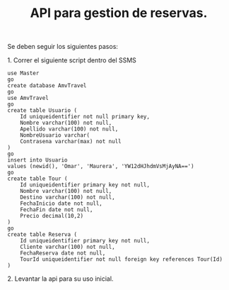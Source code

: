 <h1 align="center"> API para gestion de reservas. </h1>
<br/>
<p align="left">Se deben seguir los siguientes pasos:</p>

<p align="left">1. Correr el siguiente script dentro del SSMS</p>
   
    use Master
    go
    create database AmvTravel
    go
    use AmvTravel
    go
    create table Usuario (
        Id uniqueidentifier not null primary key,
        Nombre varchar(100) not null,
        Apellido varchar(100) not null,
        NombreUsuario varchar(
        Contrasena varchar(max) not null
    )
    go
    insert into Usuario
    values (newid(), 'Omar', 'Maurera', 'YW12dHJhdmVsMjAyNA==')
    go
    create table Tour (
        Id uniqueidentifier primary key not null,
        Nombre varchar(100) not null,
        Destino varchar(100) not null,
        FechaInicio date not null,
        FechaFin date not null,
        Precio decimal(10,2)
    )
    go
    create table Reserva (
        Id uniqueidentifier primary key not null,
        Cliente varchar(100) not null,
        FechaReserva date not null,
        TourId uniqueidentifier not null foreign key references Tour(Id)
    )

<p align="left">2. Levantar la api para su uso inicial.</p>
